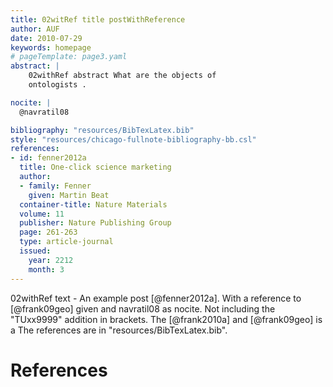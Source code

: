 ```yaml
---
title: 02witRef title postWithReference
author: AUF
date: 2010-07-29
keywords: homepage
# pageTemplate: page3.yaml
abstract: |
    02withRef abstract What are the objects of
    ontologists .

nocite: |
  @navratil08

bibliography: "resources/BibTexLatex.bib"
style: "resources/chicago-fullnote-bibliography-bb.csl"
references:
- id: fenner2012a
  title: One-click science marketing
  author:
  - family: Fenner
    given: Martin Beat
  container-title: Nature Materials
  volume: 11
  publisher: Nature Publishing Group
  page: 261-263
  type: article-journal
  issued:
    year: 2212
    month: 3
---
```


02withRef text - An example post [@fenner2012a]. With a reference to [@frank09geo] given and navratil08 as nocite. 
Not including the "TUxx9999" addition in brackets.
The [@frank2010a] and [@frank09geo] is a
The references are in "resources/BibTexLatex.bib".

# References

